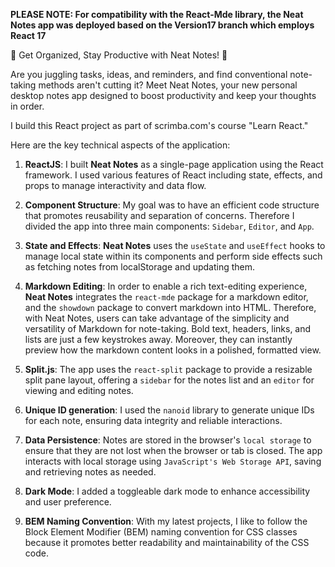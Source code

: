**PLEASE NOTE: For compatibility with the React-Mde library, the Neat Notes app
was deployed based on the Version17 branch which employs React 17**

📓 Get Organized, Stay Productive with Neat Notes! 🚀

Are you juggling tasks, ideas, and reminders, and find conventional note-taking methods 
aren't cutting it? Meet Neat Notes, your new personal desktop notes app designed to boost 
productivity and keep your thoughts in order.

I build this React project as part of scrimba.com's course "Learn React."


Here are the key technical aspects of the application:


1. **ReactJS**: I built **Neat Notes** as a single-page application using the React framework. I used various features of React including state, effects, and props to manage interactivity and data flow.

2. **Component Structure**: My goal was to have an efficient code structure that promotes reusability and separation of concerns. Therefore I divided the app into three main components: `Sidebar`, `Editor`, and `App`. 

3. **State and Effects**: **Neat Notes** uses the `useState` and `useEffect` hooks to manage local state within its components and perform side effects such as fetching notes from localStorage and updating them.

4. **Markdown Editing**:  In order to enable a rich text-editing experience, **Neat Notes** integrates the `react-mde` package for a markdown editor, and the `showdown` package to convert markdown into HTML. Therefore, with Neat Notes, users can take advantage of the simplicity and versatility of Markdown for note-taking. Bold text, headers, links, and lists are just a few keystrokes away. Moreover, they can instantly preview how the markdown content looks in a polished, formatted view.

5. **Split.js**: The app uses the `react-split` package to provide a resizable split pane layout, offering a `sidebar` for the notes list and an `editor` for viewing and editing notes.

6. **Unique ID generation**: I used the `nanoid` library to generate unique IDs for each note, ensuring data integrity and reliable interactions.

7. **Data Persistence**: Notes are stored in the browser's `local storage` to ensure that they are not lost when the browser or tab is closed. The app interacts with local storage using `JavaScript's Web Storage API`, saving and retrieving notes as needed.

8. **Dark Mode**: I added a toggleable dark mode to enhance accessibility and user preference.

9. **BEM Naming Convention**: With my latest projects, I like to follow the Block Element Modifier (BEM) naming convention for CSS classes because it promotes better readability and maintainability of the CSS code.
